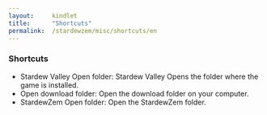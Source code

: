 ```yaml
---
layout:     kindlet
title:      "Shortcuts"
permalink:  /stardewzem/misc/shortcuts/en
---
```


### **Shortcuts**

* Stardew Valley Open folder: Stardew Valley Opens the folder where the game is installed.
* Open download folder: Open the download folder on your computer.
* StardewZem Open folder: Open the StardewZem folder.

<br/>
<br/>
